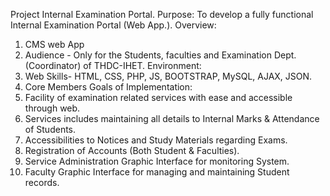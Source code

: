 Project Internal Examination Portal.
Purpose: To develop a fully functional Internal Examination Portal
(Web App.).
Overview:
1. CMS web App
2. Audience - Only for the Students, faculties and Examination Dept.
(Coordinator) of THDC-IHET.
Environment:
1. Web Skills- HTML, CSS, PHP, JS, BOOTSTRAP, MySQL,
AJAX, JSON.
2. Core Members
Goals of Implementation:
1. Facility of examination related services with ease and accessible
through web.
2. Services includes maintaining all details to Internal Marks &
Attendance of Students.
3. Accessibilities to Notices and Study Materials regarding Exams.
4. Registration of Accounts (Both Student & Faculties).
5. Service Administration Graphic Interface for monitoring
System.
6. Faculty Graphic Interface for managing and maintaining
Student records.
